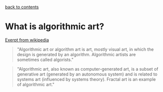 [back to contents](/blog/)

# What is algorithmic art?

[Exerpt from wikipedia](https://en.wikipedia.org/wiki/Algorithmic_art)

> "Algorithmic art or algorithm art is art, mostly visual art, in which the design is generated by an algorithm. Algorithmic artists are sometimes called algorists."

> "Algorithmic art, also known as computer-generated art, is a subset of generative art (generated by an autonomous system) and is related to systems art (influenced by systems theory). Fractal art is an example of algorithmic art."